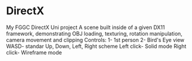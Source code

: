 # DirectX
My FGGC DirectX Uni project
A scene built inside of a given DX11 framework, demonstrating OBJ loading, texturing, rotation manipulation, camera movement and clipping
Controls:
1- 1st person
2- Bird's Eye view
WASD- standar Up, Down, Left, Right scheme
Left click- Solid mode
Right click- Wireframe mode
